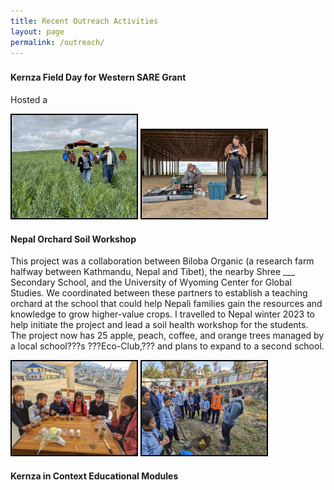 ```yaml
---
title: Recent Outreach Activities
layout: page
permalink: /outreach/
---
```

<!--CSS styling-->
<style>
  .side-by-side {display: flex;}
  .side-by-side > div {flex: 1;padding: 10px;}
  .image-border {border: 2px solid black;}
</style>

<style>
h1, h2, h3 {text-align: center;}
</style>


### 

<!--1: Kernza Field Day for Western SARE Grant-->

#### Kernza Field Day for Western SARE Grant

Hosted a 

<img src="images/Kernza_field_day.jpg" width="200" class="image-border">

<img src="images/fieldday3.jpg" width="200" class="image-border">

<!--1: Nepal Orchard Grant-->

#### Nepal Orchard Soil Workshop

This project was a collaboration between Biloba Organic (a research farm halfway between Kathmandu, Nepal and Tibet), the nearby Shree ___ Secondary School, and the University of Wyoming Center for Global Studies. We coordinated between these partners to establish a teaching orchard at the school that could help Nepali families gain the resources and knowledge to grow higher-value crops. I travelled to Nepal winter 2023 to help initiate the project and lead a soil health workshop for the students. The project now has 25 apple, peach, coffee, and orange trees managed by a local school???s ???Eco-Club,??? and plans to expand to a second school.

<img src="images/nepal7.jpg" width="200" class="image-border">

<img src="images/nepal4.jpg" width="200" class="image-border">

<!--1: Kernza in Context-->

#### Kernza in Context Educational Modules